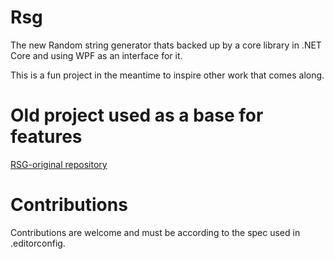 # Rsg
The new Random string generator thats backed up by a core library in .NET Core and using WPF as an interface for it.

This is a fun project in the meantime to inspire other work that comes along. 

# Old project used as a base for features
[RSG-original repository](https://github.com/Reapism/RSG-original)

# Contributions
Contributions are welcome and must be according to the spec used in .editorconfig.
